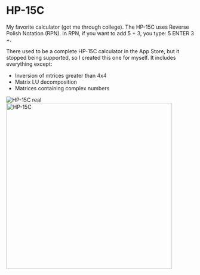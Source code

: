 # HP-15C

My favorite calculator (got me through college).  The HP-15C uses Reverse Polish Notation (RPN).
In RPN, if you want to add 5 + 3, you type: 5 ENTER 3 +.

There used to be a complete HP-15C calculator in the App Store, but it stopped being supported,
so I created this one for myself.  It includes everything except:
- Inversion of mtrices greater than 4x4
- Matrix LU decomposition
- Matrices containing complex numbers

![HP-15C real](https://github.com/InvaderZim62/HP-15C/assets/34785252/735b87c2-83e4-4166-8e8f-c491a5797939)
&nbsp;&nbsp;&nbsp;
<img width="444" alt="HP-15C" src="https://github.com/InvaderZim62/HP-15C/assets/34785252/dbde09fc-d7fa-49a3-b39d-e69471f035ff">
